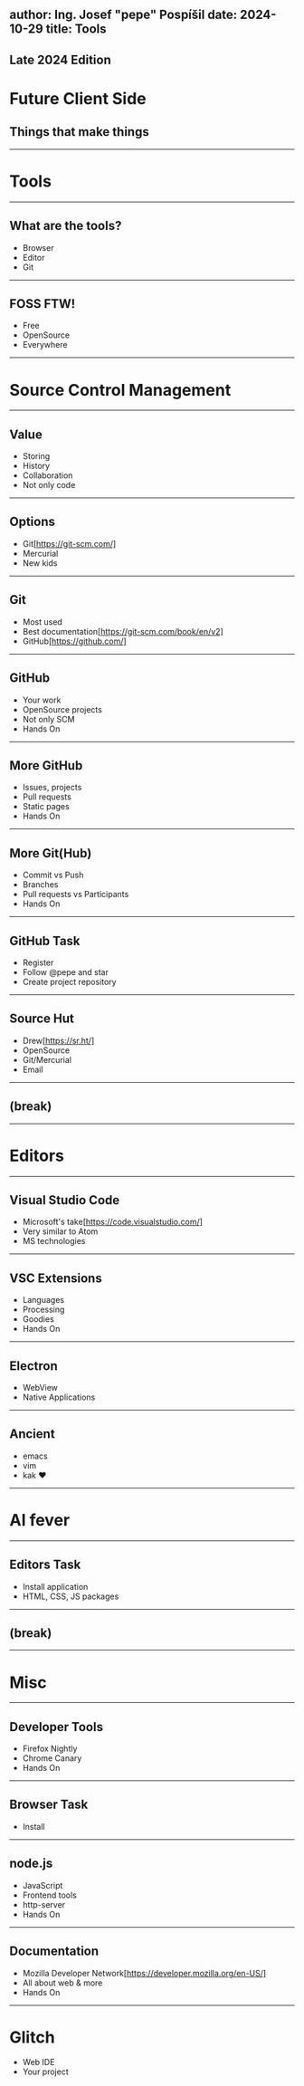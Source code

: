 author: Ing. Josef "pepe" Pospíšil
date: 2024-10-29
title: Tools
---
## Late 2024 Edition
# Future Client Side
## Things that make things
---
# Tools
---
## What are the tools?
* Browser
* Editor
* Git
---
## FOSS FTW!
* Free
* OpenSource
* Everywhere
---
# Source Control Management
---
## Value
* Storing
* History
* Collaboration
* Not only code
---
## Options
* Git[https://git-scm.com/]
* Mercurial
* New kids
---
## Git
* Most used
* Best documentation[https://git-scm.com/book/en/v2]
* GitHub[https://github.com/]
---
## GitHub
* Your work
* OpenSource projects
* Not only SCM
* Hands On
---
## More GitHub
* Issues, projects
* Pull requests
* Static pages 
* Hands On
---
## More Git(Hub)
* Commit vs Push
* Branches
* Pull requests vs Participants
* Hands On
---
## GitHub Task
* Register
* Follow @pepe and star
* Create project repository
---
## Source Hut
* Drew[https://sr.ht/]
* OpenSource
* Git/Mercurial
* Email
---
## (break)
---
# Editors
---
## Visual Studio Code
* Microsoft's take[https://code.visualstudio.com/]
* Very similar to Atom
* MS technologies
---
## VSC Extensions
* Languages
* Processing
* Goodies
* Hands On
---
## Electron
* WebView
* Native Applications
---
## Ancient
* emacs
* vim
* kak ♥
---
# AI fever
---
## Editors Task
* Install application
* HTML, CSS, JS packages
---
## (break)
---
# Misc
---
## Developer Tools
* Firefox Nightly
* Chrome Canary
* Hands On
---
## Browser Task
* Install
---
## node.js
* JavaScript
* Frontend tools
* http-server
* Hands On
---
## Documentation
* Mozilla Developer Network[https://developer.mozilla.org/en-US/]
* All about web & more
* Hands On
---
# Glitch
* Web IDE
* Your project